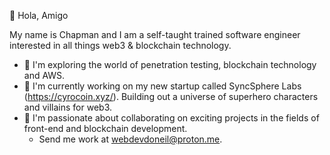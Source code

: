 👋 Hola, Amigo 

My name is Chapman and I am a self-taught trained software engineer interested in all things web3 & blockchain technology. 

- 👀 I'm exploring the world of penetration testing, blockchain technology and AWS.
- 🌱 I'm currently working on my new startup called SyncSphere Labs (https://cyrocoin.xyz/). Building out a universe of superhero characters and villains for web3. 
- 💞️ I'm passionate about collaborating on exciting projects in the fields of front-end and blockchain development.
    - Send me work at webdevdoneil@proton.me. 


<!---
chapman91/chapman91 is a ✨ special ✨ repository because its `README.md` (this file) appears on your GitHub profile.
You can click the Preview link to take a look at your changes.
--->
